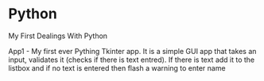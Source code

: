# Python
My First Dealings With Python

App1 - My first ever Pything Tkinter app. It is a simple GUI app that takes an input, validates it (checks if there is text entred). If there is text add it to the listbox and if no text is entered then flash a warning to enter name
